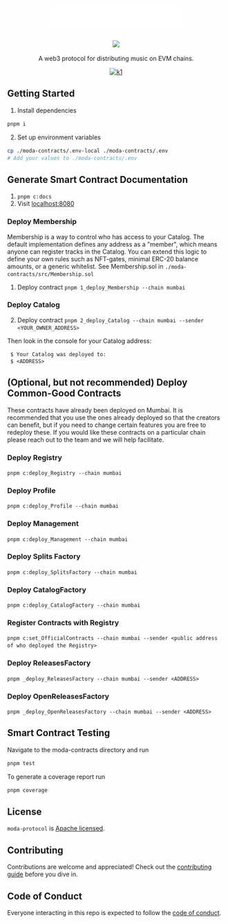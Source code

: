 <div align="center">
  <img src="./logo.svg" alt="Logo" height="60" />
  <br/>
  <br/>
  <a href="https://www.npmjs.com/package/modadao">
    <img src="https://img.shields.io/npm/v/modadao?style=flat&label=Version" />
  </a>
  <br/>
  <p>A web3 protocol for distributing music on EVM chains.</p>

  [![k1]][k2]

  [k1]: https://img.shields.io/twitter/follow/moda_dao?style=flat
  [k2]: https://x.com/MODA_DAO
</div>

## Getting Started

1. Install dependencies
```bash
pnpm i
```

2. Set up environment variables
```bash
cp ./moda-contracts/.env-local ./moda-contracts/.env
# Add your values to ./moda-contracts/.env
```

## Generate Smart Contract Documentation

1. `pnpm c:docs`
2. Visit [localhost:8080](localhost:8080)

### Deploy Membership

Membership is a way to control who has access to your Catalog. The default implementation defines any address as a "member", which means anyone can register tracks in the Catalog. You can extend this logic to define your own rules such as NFT-gates, minimal ERC-20 balance amounts, or a generic whitelist. See Membership.sol in `./moda-contracts/src/Membership.sol`

1. Deploy contract `pnpm 1_deploy_Membership --chain mumbai`

### Deploy Catalog

2. Deploy contract `pnpm 2_deploy_Catalog --chain mumbai --sender <YOUR_OWNER_ADDRESS>`

Then look in the console for your Catalog address:

```
 $ Your Catalog was deployed to:
 $ <ADDRESS>
```

## (Optional, but not recommended) Deploy Common-Good Contracts

These contracts have already been deployed on Mumbai. It is recommended that you use the ones already deployed so that the creators can benefit, but if you need to change certain features you are free to redeploy these. If you would like these contracts on a particular chain please reach out to the team and we will help facilitate. 

### Deploy Registry
`pnpm c:deploy_Registry --chain mumbai`

### Deploy Profile
`pnpm c:deploy_Profile --chain mumbai`

### Deploy Management
`pnpm c:deploy_Management --chain mumbai`

### Deploy Splits Factory
`pnpm c:deploy_SplitsFactory --chain mumbai`

### Deploy CatalogFactory
`pnpm c:deploy_CatalogFactory --chain mumbai`

### Register Contracts with Registry
`pnpm c:set_OfficialContracts --chain mumbai --sender <public address of who deployed the Registry>`

### Deploy ReleasesFactory
`pnpm _deploy_ReleasesFactory --chain mumbai --sender <ADDRESS>`

### Deploy OpenReleasesFactory
`pnpm _deploy_OpenReleasesFactory --chain mumbai --sender <ADDRESS>`

## Smart Contract Testing

Navigate to the moda-contracts directory and run

```bash
pnpm test
```

To generate a coverage report run

```bash
pnpm coverage
```

## License

`moda-protocol` is [Apache licensed](LICENSE).

## Contributing

Contributions are welcome and appreciated! Check out the
[contributing guide](CONTRIBUTING.md) before you dive in.

## Code of Conduct

Everyone interacting in this repo is expected to follow the
[code of conduct](CODE_OF_CONDUCT.md).
